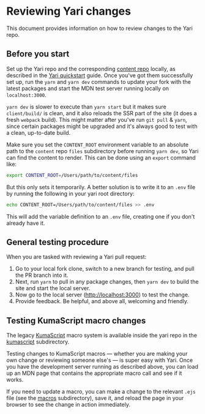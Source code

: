 # Reviewing Yari changes

This document provides information on how to review changes to the Yari repo.

## Before you start

Set up the Yari repo and the corresponding [content repo](https://github.com/mdn/content)
locally, as described in the [Yari quickstart](../README.md#quickstart) guide. Once
you've got them successfully set up, run the `yarn` and `yarn dev` commands to
update your fork with the latest packages and start the MDN test server running
locally on `localhost:3000`.

`yarn dev` is slower to execute than `yarn start` but it makes sure `client/build/`
is clean, and it also reloads the SSR part of the site (it does a fresh `webpack`
build). This might matter after you've run `git pull` & `yarn`, since certain
packages might be upgraded and it's always good to
test with a clean, up-to-date build.

Make sure you set the `CONTENT_ROOT` environment variable to an absolute path to
the `content` repo `files` subdirectory before running `yarn dev`, so Yari can
find the content to render. This can be done using an `export` command like:

```bash
export CONTENT_ROOT=/Users/path/to/content/files
```

But this only sets it temporarily. A better solution is to write it to an `.env`
file by running the following in your yari root directory:

```bash
echo CONTENT_ROOT=/Users/path/to/content/files >> .env
```

This will add the variable definition to an `.env` file, creating one if you
don't already have it.

## General testing procedure

When you are tasked with reviewing a Yari pull request:

1. Go to your local fork clone, switch to a new branch for testing, and pull the
   PR branch into it.
2. Next, run `yarn` to pull in any package changes, then `yarn dev` to build the
   site and start the local server.
3. Now go to the local server (<http://localhost:3000>) to test the change.
4. Provide feedback. Be helpful, and above all, welcoming and friendly.

## Testing KumaScript macro changes

The legacy [KumaScript](https://developer.mozilla.org/en-US/docs/MDN/Tools/KumaScript)
macro system is available inside the yari repo in the
[kumascript](https://github.com/mdn/yari/tree/main/kumascript) subdirectory.

Testing changes to KumaScript macros — whether you are making your own change or
reviewing someone
else's — is super easy with Yari. Once you have the development server running
as described above, you can load up an MDN page that contains the appropriate
macro call and see if it works.

If you need to update a macro, you can make a change to the relevant `.ejs` file
(see the [macros](https://github.com/mdn/yari/tree/main/kumascript/macros) subdirectory),
save it, and reload the page in your browser to see the change in action
immediately.
